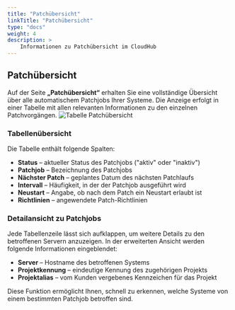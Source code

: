 ```yaml
---
title: "Patchübersicht"
linkTitle: "Patchübersicht"
type: "docs"
weight: 4
description: >
    Informationen zu Patchübersicht im CloudHub
---
```


## Patchübersicht

Auf der Seite **„Patchübersicht“** erhalten Sie eine vollständige Übersicht über alle automatischem Patchjobs Ihrer Systeme. Die Anzeige erfolgt in einer Tabelle mit allen relevanten Informationen zu den einzelnen Patchvorgängen.
![Tabelle Patchübersicht](../img/patch-shedule/table-patch-schedule.png)

### Tabellenübersicht

Die Tabelle enthält folgende Spalten:

- **Status** – aktueller Status des Patchjobs ("aktiv" oder "inaktiv")
- **Patchjob** – Bezeichnung des Patchjobs
- **Nächster Patch** – geplantes Datum des nächsten Patchlaufs
- **Intervall** – Häufigkeit, in der der Patchjob ausgeführt wird
- **Neustart** – Angabe, ob nach dem Patch ein Neustart erlaubt ist
- **Richtlinien** – angewendete Patch-Richtlinien

### Detailansicht zu Patchjobs

Jede Tabellenzeile lässt sich aufklappen, um weitere Details zu den betroffenen Servern anzuzeigen.
In der erweiterten Ansicht werden folgende Informationen eingeblendet:

- **Server** – Hostname des betroffenen Systems
- **Projektkennung** – eindeutige Kennung des zugehörigen Projekts
- **Projektalias** – vom Kunden vergebenes Kennzeichen für das Projekt

Diese Funktion ermöglicht Ihnen, schnell zu erkennen, welche Systeme von einem bestimmten Patchjob betroffen sind.
